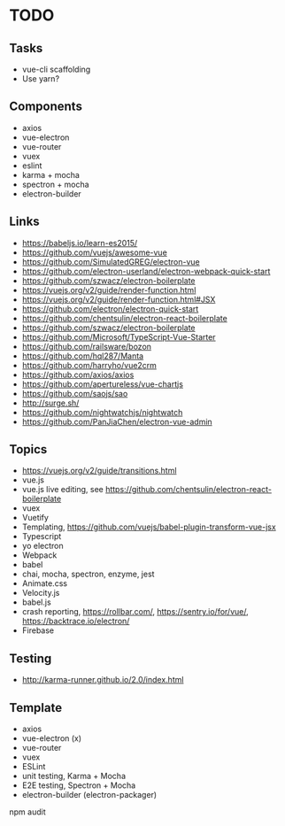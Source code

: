 # TODO

## Tasks
* vue-cli scaffolding
* Use yarn?

## Components
* axios
* vue-electron
* vue-router
* vuex
* eslint
* karma + mocha
* spectron + mocha
* electron-builder

## Links
* https://babeljs.io/learn-es2015/
* https://github.com/vuejs/awesome-vue
* https://github.com/SimulatedGREG/electron-vue
* https://github.com/electron-userland/electron-webpack-quick-start
* https://github.com/szwacz/electron-boilerplate
* https://vuejs.org/v2/guide/render-function.html
* https://vuejs.org/v2/guide/render-function.html#JSX
* https://github.com/electron/electron-quick-start
* https://github.com/chentsulin/electron-react-boilerplate
* https://github.com/szwacz/electron-boilerplate
* https://github.com/Microsoft/TypeScript-Vue-Starter
* https://github.com/railsware/bozon
* https://github.com/hql287/Manta
* https://github.com/harryho/vue2crm
* https://github.com/axios/axios
* https://github.com/apertureless/vue-chartjs
* https://github.com/saojs/sao
* http://surge.sh/
* https://github.com/nightwatchjs/nightwatch
* https://github.com/PanJiaChen/electron-vue-admin

## Topics
* https://vuejs.org/v2/guide/transitions.html
* vue.js
* vue.js live editing, see https://github.com/chentsulin/electron-react-boilerplate
* vuex
* Vuetify
* Templating, https://github.com/vuejs/babel-plugin-transform-vue-jsx
* Typescript
* yo electron
* Webpack
* babel
* chai, mocha, spectron, enzyme, jest
* Animate.css
* Velocity.js
* babel.js
* crash reporting, https://rollbar.com/, https://sentry.io/for/vue/, https://backtrace.io/electron/
* Firebase

## Testing
* http://karma-runner.github.io/2.0/index.html

## Template
* axios
* vue-electron (x)
* vue-router
* vuex
* ESLint
* unit testing, Karma + Mocha
* E2E testing, Spectron + Mocha
* electron-builder (electron-packager)




npm audit